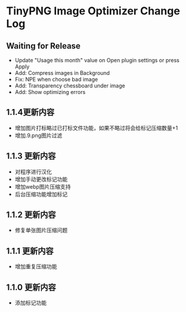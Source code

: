 TinyPNG Image Optimizer Change Log
==================================

Waiting for Release
-------------------
- Update "Usage this month" value on Open plugin settings or press Apply
- Add: Compress images in Background
- Fix: NPE when choose bad image
- Add: Transparency chessboard under image
- Add: Show optimizing errors

## 1.1.4更新内容
- 增加图片打标略过已打标文件功能，如果不略过将会给标记压缩数量+1
- 增加.9.png图片过滤

## 1.1.3 更新内容
- 对程序进行汉化
- 增加手动更改标记功能
- 增加webp图片压缩支持
- 后台压缩功能增加标记

## 1.1.2 更新内容
- 修复单张图片压缩问题

## 1.1.1 更新内容
- 增加重复压缩功能

## 1.1.0 更新内容
- 添加标记功能